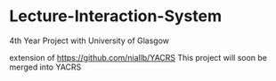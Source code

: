 # Lecture-Interaction-System
4th Year Project with University of Glasgow

extension of https://github.com/niallb/YACRS
This project will soon be merged into YACRS
